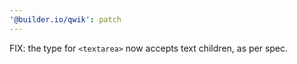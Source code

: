 ```yaml
---
'@builder.io/qwik': patch
---
```


FIX: the type for `<textarea>` now accepts text children, as per spec.
